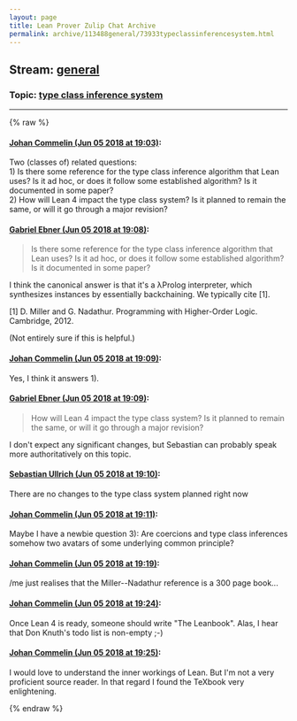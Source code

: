 ```yaml
---
layout: page
title: Lean Prover Zulip Chat Archive 
permalink: archive/113488general/73933typeclassinferencesystem.html
---
```


## Stream: [general](index.html)
### Topic: [type class inference system](73933typeclassinferencesystem.html)

---


{% raw %}
#### [ Johan Commelin (Jun 05 2018 at 19:03)](https://leanprover.zulipchat.com/#narrow/stream/113488-general/topic/type%20class%20inference%20system/near/127610700):
<p>Two (classes of) related questions:<br>
1) Is there some reference for the type class inference algorithm that Lean uses? Is it ad hoc, or does it follow some established algorithm? Is it documented in some paper?<br>
2) How will Lean 4 impact the type class system? Is it planned to remain the same, or will it go through a major revision?</p>

#### [ Gabriel Ebner (Jun 05 2018 at 19:08)](https://leanprover.zulipchat.com/#narrow/stream/113488-general/topic/type%20class%20inference%20system/near/127610978):
<blockquote>
<p>Is there some reference for the type class inference algorithm that Lean uses? Is it ad hoc, or does it follow some established algorithm? Is it documented in some paper?</p>
</blockquote>
<p>I think the canonical answer is that it's a λProlog interpreter, which synthesizes instances by essentially backchaining.  We typically cite [1].</p>
<p>[1] D. Miller and G. Nadathur. Programming with Higher-Order Logic. Cambridge, 2012.</p>
<p>(Not entirely sure if this is helpful.)</p>

#### [ Johan Commelin (Jun 05 2018 at 19:09)](https://leanprover.zulipchat.com/#narrow/stream/113488-general/topic/type%20class%20inference%20system/near/127611007):
<p>Yes, I think it answers 1).</p>

#### [ Gabriel Ebner (Jun 05 2018 at 19:09)](https://leanprover.zulipchat.com/#narrow/stream/113488-general/topic/type%20class%20inference%20system/near/127611008):
<blockquote>
<p>How will Lean 4 impact the type class system? Is it planned to remain the same, or will it go through a major revision?</p>
</blockquote>
<p>I don't expect any significant changes, but Sebastian can probably speak more authoritatively on this topic.</p>

#### [ Sebastian Ullrich (Jun 05 2018 at 19:10)](https://leanprover.zulipchat.com/#narrow/stream/113488-general/topic/type%20class%20inference%20system/near/127611083):
<p>There are no changes to the type class system planned right now</p>

#### [ Johan Commelin (Jun 05 2018 at 19:11)](https://leanprover.zulipchat.com/#narrow/stream/113488-general/topic/type%20class%20inference%20system/near/127611098):
<p>Maybe I have a newbie question 3): Are coercions and type class inferences somehow two avatars of some underlying common principle?</p>

#### [ Johan Commelin (Jun 05 2018 at 19:19)](https://leanprover.zulipchat.com/#narrow/stream/113488-general/topic/type%20class%20inference%20system/near/127611427):
<p>/me just realises that the Miller--Nadathur reference is a 300 page book...</p>

#### [ Johan Commelin (Jun 05 2018 at 19:24)](https://leanprover.zulipchat.com/#narrow/stream/113488-general/topic/type%20class%20inference%20system/near/127611656):
<p>Once Lean 4 is ready, someone should write "The Leanbook". Alas, I hear that Don Knuth's todo list is non-empty ;-)</p>

#### [ Johan Commelin (Jun 05 2018 at 19:25)](https://leanprover.zulipchat.com/#narrow/stream/113488-general/topic/type%20class%20inference%20system/near/127611690):
<p>I would love to understand the inner workings of Lean. But I'm not a very proficient source reader. In that regard I found the TeXbook very enlightening.</p>


{% endraw %}
